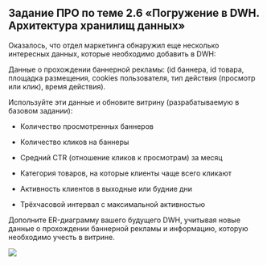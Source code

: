 ## Задание ПРО по теме 2.6 «Погружение в DWH. Архитектура хранилищ данных»‎

Оказалось, что отдел маркетинга обнаружил еще несколько интересных данных, которые необходимо добавить в DWH:

Данные о прохождении баннерной рекламы: (id баннера, id товара, площадка размещения, cookies пользователя, тип действия (просмотр или клик), время действия).

Используйте эти данные и обновите витрину (разрабатываемую в базовом задании):

* Количество просмотренных баннеров

* Количество кликов на баннеры

* Средний CTR (отношение кликов к просмотрам) за месяц

* Категория товаров, на которые клиенты чаще всего кликают

* Активность клиентов в выходные или будние дни

* Трёхчасовой интервал с максимальной активностью

Дополните ER-диаграмму вашего будущего DWH, учитывая новые данные о прохождении баннерной рекламы и информацию, которую необходимо учесть в витрине.

![](/erd-2-6-pro.drawio.png)